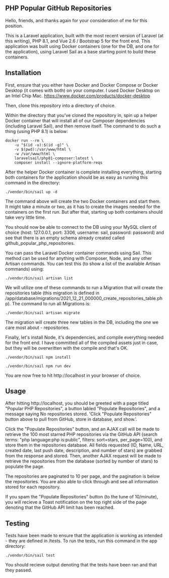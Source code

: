 ## PHP Popular GitHub Repositories

Hello, friends, and thanks again for your consideration of me for this position.

This is a Laravel application, built with the most recent version of Laravel (at this writing), PHP 8.1, and Vue 2.6 / Bootstrap 5 for the front end. This application was built using Docker containers (one for the DB, and one for the application), using Laravel Sail as a base starting point to build these containers.



## Installation

First, ensure that you either have Docker and Docker Compose or Docker Desktop (it comes with both) on your computer. I used Docker Desktop on an Intel Chip Mac. https://www.docker.com/products/docker-desktop

Then, clone this repository into a directory of choice.

Within the directory that you've cloned the repository in, spin up a helper Docker container that will install all of our Composer dependencies (including Laravel Sail), and then remove itself. The command to do such a thing (using PHP 8.1) is below:

```
docker run --rm \
    -u "$(id -u):$(id -g)" \
    -v $(pwd):/var/www/html \
    -w /var/www/html \
    laravelsail/php81-composer:latest \
    composer install --ignore-platform-reqs
```

After the helper Docker container is complete installing everything, starting both containers for the application should be as easy as running this command in the directory:

```
./vendor/bin/sail up -d
```

The command above will create the two Docker containers and start them. It might take a minute or two, as it has to create the images needed for the containers on the first run. But after that, starting up both containers should take very little time.

You should now be able to connect to the DB using your MySQL client of choice (host: 127.0.0.1, port: 3306, username: sail, password: password) and see that there is an empty schema already created called github_popular_php_repositories.

You can pass the Laravel Docker container commands using Sail. This method can be used for anything with Composer, Node, and any other Artisan commands. You can test this (to show a list of the available Artisan commands) using:

```
./vendor/bin/sail artisan list
```

We will utilize one of these commands to run a Migration that will create the repositories table (this migration is defined in /app/database/migrations/2021_12_21_000000_create_repositories_table.php). The command to run all Migrations is:

```
./vendor/bin/sail artisan migrate
```

The migration will create three new tables in the DB, including the one we care most about - repositories.

Finally, let's install Node, it's dependencies, and compile everything needed for the front end. I have committed all of the compiled assets just in case, but they will be overwritten with the compile and that's OK.

```
./vendor/bin/sail npm install
```

```
./vendor/bin/sail npm run dev
```

You are now free to hit http://localhost in your browser of choice.



## Usage

After hitting http://localhost, you should be greeted with a page titled "Popular PHP Repositories", a button labled "Populate Repositories", and a message saying No repositories stored. 'Click "Populate Repositories" button above to pull from GitHub, store in database, and show.'. 

Click the "Populate Repositories" button, and an AJAX call will be made to retrieve the 100 most starred PHP repositories via the GitHub API (search terms: "php language:php is:public", filters: sort=stars, per_page=100), and store them in the repositories database. All fields requested (ID, Name, URL, created date, last push date, description, and number of stars) are grabbed from the response and stored. Then, another AJAX request will be made to retrieve the repositories from the database (sorted by number of stars) to populate the page.

The repositories are paginated to 10 per page, and the pagination is below the repositories. You are also able to click through and see all information stored for each repository.

If you spam the "Populate Repositories" button (to the tune of 10/minute), you will recieve a Toast notification on the top right side of the page denoting that the GitHub API limit has been reached.



## Testing

Tests have been made to ensure that the application is working as intended - they are defined in /tests. To run the tests, run this command in the app directory:

```
./vendor/bin/sail test
```

You should recieve output denoting that the tests have been ran and that they passed.